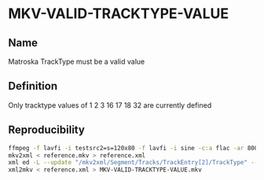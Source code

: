 # MKV-VALID-TRACKTYPE-VALUE

## Name

Matroska TrackType must be a valid value

## Definition

Only tracktype values of 1 2 3 16 17 18 32 are currently defined

## Reproducibility
```sh
ffmpeg -f lavfi -i testsrc2=s=120x80 -f lavfi -i sine -c:a flac -ar 8000 -vframes 2 -c:v ffv1 -level 3 -c:a flac -g 1 -y reference.mkv
mkv2xml < reference.mkv > reference.xml
xml ed -L --update "/mkv2xml/Segment/Tracks/TrackEntry[2]/TrackType" --value 4 reference.xml
xml2mkv < reference.xml > MKV-VALID-TRACKTYPE-VALUE.mkv
```
